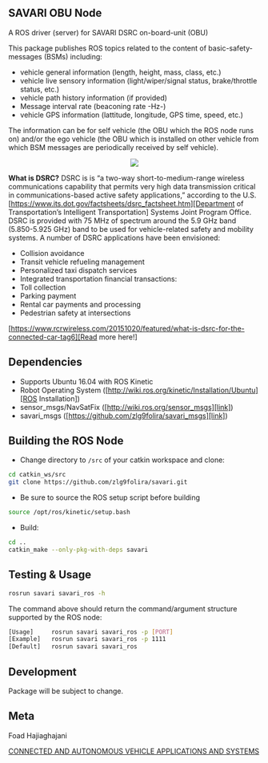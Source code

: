 ## SAVARI OBU Node

A ROS driver (server) for SAVARI DSRC on-board-unit (OBU)

This package publishes ROS topics related to the content of basic-safety-messages (BSMs) including:
 
- vehicle general information (length, height, mass, class, etc.)
- vehicle live sensory information (light/wiper/signal status, brake/throttle status, etc.)
- vehicle path history information (if provided)
- Message interval rate (beaconing rate -Hz-)
- vehicle GPS information (lattitude, longitude, GPS time, speed, etc.)

The information can be for self vehicle (the OBU which the ROS node runs on) and/or the ego vehicle (the OBU which is installed on other vehicle from which BSM messages are periodically received by self vehicle). 

<p align="center">
  <img src="Header.jpg">
</p>

**What is DSRC?**
DSRC is is “a two-way short-to-medium-range wireless communications capability that permits very high data transmission critical in communications-based active safety applications,” according to the U.S. [https://www.its.dot.gov/factsheets/dsrc_factsheet.htm][Department of Transportation’s Intelligent Transportation] Systems Joint Program Office. DSRC is provided with 75 MHz of spectrum around the 5.9 GHz band (5.850-5.925 GHz) band to be used for vehicle-related safety and mobility systems. A number of DSRC applications have been envisioned:

* Collision avoidance
* Transit vehicle refueling management
* Personalized taxi dispatch services
* Integrated transportation financial transactions:
* Toll collection
* Parking payment
* Rental car payments and processing
* Pedestrian safety at intersections

[https://www.rcrwireless.com/20151020/featured/what-is-dsrc-for-the-connected-car-tag6][Read more here!]

## Dependencies

* Supports Ubuntu 16.04 with ROS Kinetic
* Robot Operating System ([http://wiki.ros.org/kinetic/Installation/Ubuntu][ROS Installation])
* sensor_msgs/NavSatFix ([http://wiki.ros.org/sensor_msgs][link])
* savari_msgs ([https://github.com/zlg9folira/savari_msgs][link])

## Building the ROS Node

* Change directory to `/src` of your catkin workspace and clone:
```sh
cd catkin_ws/src
git clone https://github.com/zlg9folira/savari.git
```
* Be sure to source the ROS setup script before building
```sh
source /opt/ros/kinetic/setup.bash
```
* Build: 
```sh
cd ..
catkin_make --only-pkg-with-deps savari
```

## Testing & Usage 

```sh
rosrun savari savari_ros -h
```

The command above should return the command/argument structure supported by the ROS node:

```sh
[Usage]		rosrun savari savari_ros -p [PORT]
[Example]	rosrun savari savari_ros -p 1111
[Default]	rosrun savari savari_ros
```

## Development

Package will be subject to change.


## Meta

Foad Hajiaghajani

[CONNECTED AND AUTONOMOUS VEHICLE APPLICATIONS AND SYSTEMS](https://www.linkedin.com/in/foadhajiaghajani)


